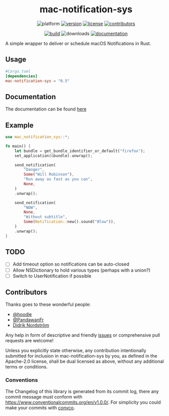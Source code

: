 <div align="center">

# mac-notification-sys

![platform](https://img.shields.io/badge/platform-macOS-lightgrey)
[![version](https://img.shields.io/crates/v/mac-notification-sys)](https://crates.io/crates/mac-notification-sys/)
[![license](https://img.shields.io/crates/l/mac-notification-sys)](https://crates.io/crates/mac-notification-sys/)
[![contributors](https://img.shields.io/github/contributors/h4llow3En/mac-notification-sys)](https://github.com/h4llow3En/mac-notification-sys/graphs/contributors)


[![build](https://img.shields.io/github/actions/workflow/status/h4llow3En/mac-notification-sys/ci.yml?branch=master)](https://github.com/h4llow3En/mac-notification-sys/actions?query=workflow%3A"Continuous+Integration")
![downloads](https://img.shields.io/crates/d/mac-notification-sys)
[![documentation](https://img.shields.io/badge/docs-latest-blue.svg)](https://docs.rs/mac-notification-sys/)

</div>

A simple wrapper to deliver or schedule macOS Notifications in Rust.

## Usage

```toml
#Cargo.toml
[dependencies]
mac-notification-sys = "0.5"
```

## Documentation

The documentation can be found [here](https://h4llow3en.github.io/mac-notification-sys/mac_notification_sys/)

## Example

```rust
use mac_notification_sys::*;

fn main() {
    let bundle = get_bundle_identifier_or_default("firefox");
    set_application(&bundle).unwrap();

    send_notification(
        "Danger",
        Some("Will Robinson"),
        "Run away as fast as you can",
        None,
    )
    .unwrap();

    send_notification(
        "NOW",
        None,
        "Without subtitle",
        Some(Notification::new().sound("Blow")),
    )
    .unwrap();
}

```

## TODO

- [ ] Add timeout option so notifications can be auto-closed
- [ ] Allow NSDictionary to hold various types (perhaps with a union?)
- [ ] Switch to UserNotification if possible

## Contributors

 Thanks goes to these wonderful people:
 - [@hoodie](https://github.com/hoodie)
 - [@PandawanFr](https://github.com/PandawanFr)
 - [Didrik Nordström](https://github.com/betamos)

Any help in form of descriptive and friendly [issues](https://github.com/h4llow3En/mac-notification-sys/issues) or comprehensive pull requests are welcome! 


Unless you explicitly state otherwise, any contribution intentionally submitted for inclusion in mac-notification-sys by you, as defined in the Apache-2.0 license, shall be dual licensed as above, without any additional terms or conditions.

### Conventions
The Changelog of this library is generated from its commit log, there any commit message must conform with https://www.conventionalcommits.org/en/v1.0.0/. For simplicity you could make your commits with [convco](https://crates.io/crates/convco).
